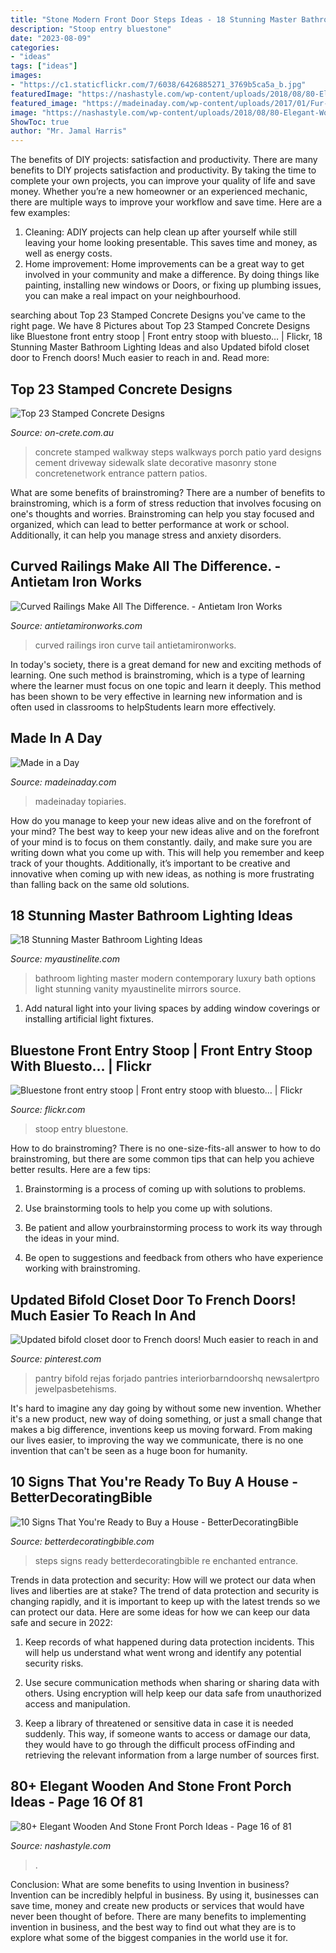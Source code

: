```yaml
---
title: "Stone Modern Front Door Steps Ideas - 18 Stunning Master Bathroom Lighting Ideas"
description: "Stoop entry bluestone"
date: "2023-08-09"
categories:
- "ideas"
tags: ["ideas"]
images:
- "https://c1.staticflickr.com/7/6038/6426885271_3769b5ca5a_b.jpg"
featuredImage: "https://nashastyle.com/wp-content/uploads/2018/08/80-Elegant-Wooden-And-Stone-Front-Porch-Ideas-1.jpg"
featured_image: "https://madeinaday.com/wp-content/uploads/2017/01/Fur-heart-home.jpg"
image: "https://nashastyle.com/wp-content/uploads/2018/08/80-Elegant-Wooden-And-Stone-Front-Porch-Ideas-1.jpg"
ShowToc: true
author: "Mr. Jamal Harris"
---
```



The benefits of DIY projects: satisfaction and productivity.
There are many benefits to DIY projects satisfaction and productivity. By taking the time to complete your own projects, you can improve your quality of life and save money. Whether you’re a new homeowner or an experienced mechanic, there are multiple ways to improve your workflow and save time. Here are a few examples: 
1. Cleaning: ADIY projects can help clean up after yourself while still leaving your home looking presentable. This saves time and money, as well as energy costs. 
2. Home improvement: Home improvements can be a great way to get involved in your community and make a difference. By doing things like painting, installing new windows or Doors, or fixing up plumbing issues, you can make a real impact on your neighbourhood. 

	

		
searching about Top 23 Stamped Concrete Designs you've came to the right page. We have 8 Pictures about Top 23 Stamped Concrete Designs like Bluestone front entry stoop | Front entry stoop with bluesto… | Flickr, 18 Stunning Master Bathroom Lighting Ideas and also Updated bifold closet door to French doors! Much easier to reach in and. Read more:
		
    
## Top 23 Stamped Concrete Designs

<img loading=lazy src="http://www.on-crete.com.au/blog/wp-content/uploads/2014/10/7.jpg" onerror="this.onerror=null;this.src='https://tse3.mm.bing.net/th?id=OIP.RWKtf6tFkFzRofiKLHkPfAHaJ3&amp;pid=15.1';" alt="Top 23 Stamped Concrete Designs">

_Source: on-crete.com.au_

>concrete stamped walkway steps walkways porch patio yard designs cement driveway sidewalk slate decorative masonry stone concretenetwork entrance pattern patios. 

	

What are some benefits of brainstroming?
There are a number of benefits to brainstroming, which is a form of stress reduction that involves focusing on one's thoughts and worries. Brainstroming can help you stay focused and organized, which can lead to better performance at work or school. Additionally, it can help you manage stress and anxiety disorders.

    
## Curved Railings Make All The Difference. - Antietam Iron Works

<img loading=lazy src="https://antietamironworks.com/wp-content/uploads/Monkeys-Tail-w-curve.jpg" onerror="this.onerror=null;this.src='https://tse4.mm.bing.net/th?id=OIP.GN_Zx7au4TqilcXX_npGpQHaFj&amp;pid=15.1';" alt="Curved Railings Make All The Difference. - Antietam Iron Works">

_Source: antietamironworks.com_

>curved railings iron curve tail antietamironworks. 

	

In today's society, there is a great demand for new and exciting methods of learning. One such method is brainstroming, which is a type of learning where the learner must focus on one topic and learn it deeply. This method has been shown to be very effective in learning new information and is often used in classrooms to helpStudents learn more effectively.

    
## Made In A Day

<img loading=lazy src="https://madeinaday.com/wp-content/uploads/2017/01/Fur-heart-home.jpg" onerror="this.onerror=null;this.src='https://tse3.mm.bing.net/th?id=OIP.-6TO-Z_u4XOc6GfT9bJo-AHaLH&amp;pid=15.1';" alt="Made in a Day">

_Source: madeinaday.com_

>madeinaday topiaries. 

	

How do you manage to keep your new ideas alive and on the forefront of your mind?
The best way to keep your new ideas alive and on the forefront of your mind is to focus on them constantly. daily, and make sure you are writing down what you come up with. This will help you remember and keep track of your thoughts. Additionally, it’s important to be creative and innovative when coming up with new ideas, as nothing is more frustrating than falling back on the same old solutions.

    
## 18 Stunning Master Bathroom Lighting Ideas

<img loading=lazy src="https://www.myaustinelite.com/wp-content/uploads/2015/01/contemporary-master-bathroom-lighting-ideas.jpg" onerror="this.onerror=null;this.src='https://tse2.mm.bing.net/th?id=OIP.k9qu_pBXi0m4F98sXkNiKQHaFF&amp;pid=15.1';" alt="18 Stunning Master Bathroom Lighting Ideas">

_Source: myaustinelite.com_

>bathroom lighting master modern contemporary luxury bath options light stunning vanity myaustinelite mirrors source. 

	

1. Add natural light into your living spaces by adding window coverings or installing artificial light fixtures.

    
## Bluestone Front Entry Stoop | Front Entry Stoop With Bluesto… | Flickr

<img loading=lazy src="https://c1.staticflickr.com/7/6038/6426885271_3769b5ca5a_b.jpg" onerror="this.onerror=null;this.src='https://tse3.mm.bing.net/th?id=OIP.gneS2OAm6DLaEGwP8O4N5gHaJ4&amp;pid=15.1';" alt="Bluestone front entry stoop | Front entry stoop with bluesto… | Flickr">

_Source: flickr.com_

>stoop entry bluestone. 

	

How to do brainstroming?
There is no one-size-fits-all answer to how to do brainstroming, but there are some common tips that can help you achieve better results. Here are a few tips:
1. Brainstorming is a process of coming up with solutions to problems.

2. Use brainstorming tools to help you come up with solutions.

3. Be patient and allow yourbrainstorming process to work its way through the ideas in your mind.

4. Be open to suggestions and feedback from others who have experience working with brainstroming.

    
## Updated Bifold Closet Door To French Doors! Much Easier To Reach In And

<img loading=lazy src="https://i.pinimg.com/736x/ce/5d/d4/ce5dd487069e170d7492ebcafd47f1d9.jpg" onerror="this.onerror=null;this.src='https://tse1.mm.bing.net/th?id=OIP.w0cvd3D4GAjPw7EZm3yy8wHaJ3&amp;pid=15.1';" alt="Updated bifold closet door to French doors! Much easier to reach in and">

_Source: pinterest.com_

>pantry bifold rejas forjado pantries interiorbarndoorshq newsalertpro jewelpasbetehisms. 

	

It's hard to imagine any day going by without some new invention. Whether it's a new product, new way of doing something, or just a small change that makes a big difference, inventions keep us moving forward. From making our lives easier, to improving the way we communicate, there is no one invention that can't be seen as a huge boon for humanity.

    
## 10 Signs That You&#039;re Ready To Buy A House - BetterDecoratingBible

<img loading=lazy src="http://betterdecoratingbible.com/wp-content/uploads/2017/08/beautiful-mansion-decor-entrance-steps.jpg" onerror="this.onerror=null;this.src='https://tse4.mm.bing.net/th?id=OIP.tStR8JSGBvsxnDrLhQsgbwHaJ4&amp;pid=15.1';" alt="10 Signs That You&#039;re Ready to Buy a House - BetterDecoratingBible">

_Source: betterdecoratingbible.com_

>steps signs ready betterdecoratingbible re enchanted entrance. 

	

Trends in data protection and security: How will we protect our data when lives and liberties are at stake?
The trend of data protection and security is changing rapidly, and it is important to keep up with the latest trends so we can protect our data. Here are some ideas for how we can keep our data safe and secure in 2022:
1. Keep records of what happened during data protection incidents. This will help us understand what went wrong and identify any potential security risks.

2. Use secure communication methods when sharing or sharing data with others. Using encryption will help keep our data safe from unauthorized access and manipulation.

3. Keep a library of threatened or sensitive data in case it is needed suddenly. This way, if someone wants to access or damage our data, they would have to go through the difficult process ofFinding and retrieving the relevant information from a large number of sources first.


    
## 80+ Elegant Wooden And Stone Front Porch Ideas - Page 16 Of 81

<img loading=lazy src="https://nashastyle.com/wp-content/uploads/2018/08/80-Elegant-Wooden-And-Stone-Front-Porch-Ideas-1.jpg" onerror="this.onerror=null;this.src='https://tse3.mm.bing.net/th?id=OIP.rLUr0KHPjnYxX-jML74ysQHaLH&amp;pid=15.1';" alt="80+ Elegant Wooden And Stone Front Porch Ideas - Page 16 of 81">

_Source: nashastyle.com_

>. 

	

Conclusion: What are some benefits to using Invention in business?
Invention can be incredibly helpful in business. By using it, businesses can save time, money and create new products or services that would have never been thought of before. There are many benefits to implementing invention in business, and the best way to find out what they are is to explore what some of the biggest companies in the world use it for.

